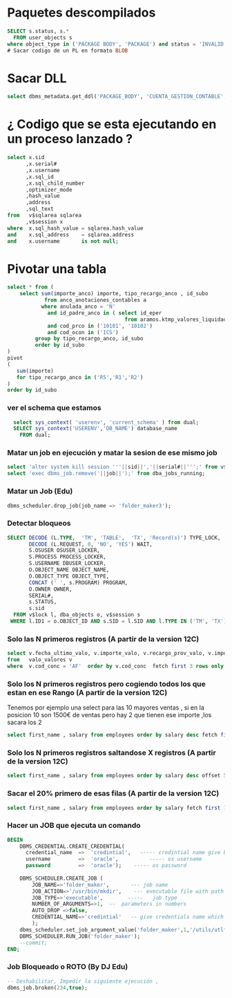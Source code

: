 # Paquetes descompilados
``` SQL
SELECT s.status, s.*
  FROM user_objects s
where object_type in ('PACKAGE BODY', 'PACKAGE') and status = 'INVALID'
# Sacar codigo de un PL en formato BLOB
```
# Sacar DLL
``` SQL
select dbms_metadata.get_ddl('PACKAGE_BODY', 'CUENTA_GESTION_CONTABLE', 'EXPLOTACION') from dual;
``` 

# ¿ Codigo que se esta ejecutando en un proceso lanzado ?

``` SQL
select x.sid
      ,x.serial#
      ,x.username
      ,x.sql_id
      ,x.sql_child_number
      ,optimizer_mode
      ,hash_value
      ,address
      ,sql_text
from   v$sqlarea sqlarea
      ,v$session x
where  x.sql_hash_value = sqlarea.hash_value
and    x.sql_address    = sqlarea.address
and    x.username       is not null;
```

# Pivotar una tabla
``` SQL
select * from (
    select sum(importe_anco) importe, tipo_recargo_anco , id_subo
            from anco_anotaciones_contables a
           where anulada_anco = 'N'
             and id_padre_anco in ( select id_eper
                                      from aramos.ktmp_valores_liquidados)
             and cod_prco in ('10101', '10102')
             and cod_ocon in ('ICS')
         group by tipo_recargo_anco, id_subo 
         order by id_subo 
)
pivot 
(
   sum(importe)
   for tipo_recargo_anco in ('R5','R1','R2')
)
order by id_subo
```

### ver el schema que estamos
```` SQL
  select sys_context( 'userenv', 'current_schema' ) from dual;
  SELECT sys_context('USERENV','DB_NAME') database_name
    FROM dual;
````

### Matar un job en ejecución y matar la sesion de ese mismo job
``` SQL
select 'alter system kill session '''||sid||','||serial#||''';' from v$session where sid in (select sid from dba_jobs_running)
select 'exec dbms_job.remove('||job||');' from dba_jobs_running;
```

### Matar un Job (Edu)
``` SQL
dbms_scheduler.drop_job(job_name => 'folder_maker3');
``` 

### Detectar bloqueos
``` SQL
SELECT DECODE (L.TYPE,  'TM', 'TABLE',  'TX', 'Record(s)') TYPE_LOCK,
       DECODE (L.REQUEST, 0, 'NO', 'YES') WAIT,
       S.OSUSER OSUSER_LOCKER,
       S.PROCESS PROCESS_LOCKER,
       S.USERNAME DBUSER_LOCKER,
       O.OBJECT_NAME OBJECT_NAME,
       O.OBJECT_TYPE OBJECT_TYPE,
       CONCAT (' ', s.PROGRAM) PROGRAM,
       O.OWNER OWNER,
       SERIAL#,
       s.STATUS,
       s.sid
  FROM v$lock l, dba_objects o, v$session s
 WHERE l.ID1 = o.OBJECT_ID AND s.SID = l.SID AND l.TYPE IN ('TM', 'TX');
```
### Solo las N primeros registros (A partir de la version 12C)
```SQL
select v.fecha_ultimo_valo, v.importe_valo, v.recargo_prov_valo, v.importe_iva_valo, v.ref_externa_valo, v.*
from   valo_valores v
where  v.cod_conc = 'AF'  order by v.cod_conc  fetch first 3 rows only
```

### Solo los N primeros registros pero cogiendo todos los que estan en ese Rango  (A partir de la version 12C)
Tenemos por ejemplo una select para las 10 mayores ventas , si en la posicion 10 son 1500€ de ventas pero hay 2 que tienen ese importe ,los sacara los 2 
```SQL
select first_name , salary from employees order by salary desc fetch first 10 rows ties
```
### Solo los N primeros registros saltandose X registros  (A partir de la version 12C)
```SQL
select first_name , salary from employees order by salary desc offset 5 rows fetch first 10 rows ties
```
### Sacar el 20% primero de esas filas  (A partir de la version 12C)
```SQL
select first_name , salary from employees order by salary fetch first 10 percent rows only;
```
### Hacer un JOB que ejecuta un comando
```SQL
BEGIN     
    DBMS_CREDENTIAL.CREATE_CREDENTIAL(
      credential_name  =>  'credintial',   ----- credintial name give by u
      username         =>  'oracle',          ----- os username
      password         =>  'oracle');    ----- os password
     
    DBMS_SCHEDULER.CREATE_JOB (
        JOB_NAME=>'folder_maker',       --- job name
        JOB_ACTION=>'/usr/bin/mkdir',    --- executable file with path
        JOB_TYPE=>'executable',        -----   job type
        NUMBER_OF_ARGUMENTS=>1,  --  parameters in numbers                  
        AUTO_DROP =>false,
        CREDENTIAL_NAME=>'credintial'   -- give credentials name which you have created before "credintial"
        );
    dbms_scheduler.set_job_argument_value('folder_maker',1,'/utils/utlfiles/newdir');
    DBMS_SCHEDULER.RUN_JOB('folder_maker');
    --commit;
END;
```
### Job Bloqueado o ROTO (By DJ Edu)
``` SQL 
-- Deshabilitar, Impedir la siguiente ejecución ,
dbms_job.broken(234,true);
```
